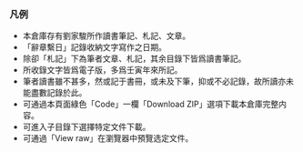 ### 凡例

- 本倉庫存有劉家駿所作讀書筆記、札記、文章。
- 「辭章繫日」記錄收納文字寫作之日期。
- 除卻「札記」下為筆者文章、札記，其余目錄下皆爲讀書筆記。
- 所收錄文字皆爲電子版，多爲壬寅年來所記。
- 筆者讀書雖不甚多，然或記于書冊，或未及下筆，抑或不必記錄，故所讀亦未能盡數記錄於此。
- 可通過本頁面綠色「Code」一欄「Download ZIP」選項下載本倉庫完整内容。
- 可進入子目錄下選擇特定文件下載。
- 可通過「View raw」在瀏覽器中預覽选定文件。
